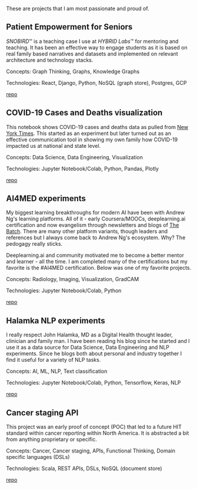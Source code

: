 These are projects that I am most passionate and proud of.

## Patient Empowerment for Seniors
*SNOBIRD*&trade; is a teaching case I use at *HYBRID Labs*&trade; for mentoring and teaching.  It has been an effective way to engage students as it is based on real family based narratives and datasets and implemented on relevant architecture and technology stacks.

Concepts:  Graph Thinking, Graphs, Knowledge Graphs

Technologies:  React, Django, Python, NoSQL (graph store), Postgres, GCP

[repo](https://github.com/nalbarr/hello-snobird)

## COVID-19 Cases and Deaths visualization
This notebook shows COVID-19 cases and deaths data as pulled from [New York Times](https://github.com/nytimes/covid-19-data).  This started as an experiment but later turned out as an effective communication tool in showing my own family how COVID-19 impacted us at national and state level.

Concepts: Data Science, Data Engineering, Visualization

Technologies:  Jupyter Notebook/Colab, Python, Pandas, Plotly

[repo](https://github.com/nalbarr/covid19-cases-deaths)

## AI4MED experiments
My biggest learning breakthroughs for modern AI have been with Andrew Ng's learning platforms.  All of it - early Coursera/MOOCs, deeplearning.ai certification and now evangelism through newsletters and blogs of [The Batch](https://read.deeplearning.ai/the-batch/).  There are many other platform variants, though leaders and references but I always come back to Andrew Ng's ecosystem.  Why?  The pedogagy really sticks.

Deeplearning.ai and community motivated me to become a better mentor and learner - all the time.  I am completed many of the certifications but my favorite is the #AI4MED certification.  Below was one of my favorite projects.

Concepts:  Radiology, Imaging, Visualization, GradCAM

Technologies:  Jupyter Notebook/Colab, Python

[repo](https://github.com/nalbarr/coursera-ai4med-course3/tree/master/week3)

## Halamka NLP experiments
I really respect John Halamka, MD as a Digital Health thought leader, clinician and family man.  I have been reading his blog since he started and I use it as a data source for Data Science, Data Engineering and NLP experiments.  Since he blogs both about personal and industry together I find it useful for a variety of NLP tasks.

Concepts:  AI, ML, NLP, Text classification

Technologies:  Jupyter Notebook/Colab, Python, Tensorflow, Keras, NLP

[repo](https://github.com/nalbarr/halamka_nlp_tf_keras)

## Cancer staging API
This project was an early proof of concept (POC) that led to a future HIT standard within cancer reporting within North America.  It is abstracted a bit from anything proprietary or specific. 

Concepts:  Cancer, Cancer staging, APIs, Functional Thinking, Domain specific languages (DSLs)

Technologies:  Scala, REST APIs, DSLs, NoSQL (document store) 

[repo](https://github.com/nalbarr/hello-cancer-api)

